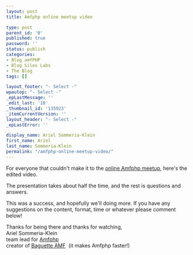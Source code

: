 ```yaml
---
layout: post
title: Amfphp online meetup video

type: post
parent_id: '0'
published: true
password: ''
status: publish
categories:
- Blog amfPHP
- Blog Silex Labs
- The Blog
tags: []

layout_footer: "- Select -"
wpautop: "- Select -"
_epLastMessage: ''
_edit_last: '10'
_thumbnail_id: '135923'
_itemCurrentVersion: ''
layout_header: "- Select -"
_epLastError: ''

display_name: Ariel Sommeria-Klein
first_name: Ariel
last_name: Sommeria-Klein
permalink: "/amfphp-online-meetup-video/"
---
```


For everyone that couldn't make it to the [online Amfphp meetup](https://www.silexlabs.org/event/amfphp-online-meetup-come-and-try-the-new-features/ "Amfphp online meetup, come and try the new features!"), here's the edited video.

The presentation takes about half the time, and the rest is questions and answers.

This was a success, and hopefully we'll doing more. If you have any suggestions on the content, format, time or whatever please comment below!

Thanks for being there and thanks for watching,  
Ariel Sommeria-Klein  
team lead for [Amfphp](http://silexlabs.org/amfphp/)  
creator of [Baguette AMF](http://baguetteamf.com)  (it makes Amfphp faster!)